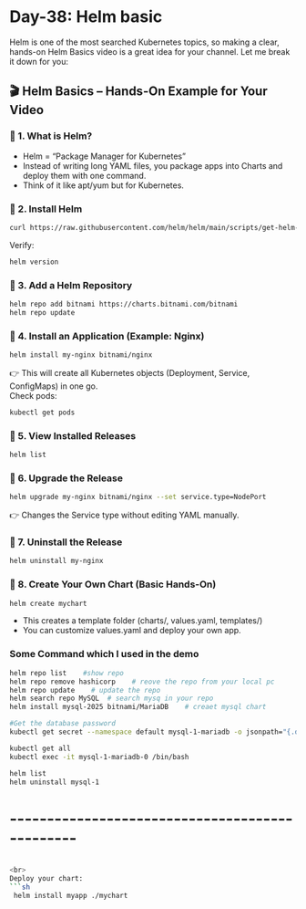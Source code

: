 # Day-38: Helm basic

Helm is one of the most searched Kubernetes topics, so making a clear, hands-on Helm Basics video is a great idea for your channel. Let me break it down for you:


## 🎬 Helm Basics – Hands-On Example for Your Video
### 🔹 1. What is Helm?
 - Helm = “Package Manager for Kubernetes”
 - Instead of writing long YAML files, you package apps into Charts and deploy them with one command.
 - Think of it like apt/yum but for Kubernetes.

### 🔹 2. Install Helm
```sh
curl https://raw.githubusercontent.com/helm/helm/main/scripts/get-helm-3 | bash
```
Verify:
```sh
helm version
```
### 🔹 3. Add a Helm Repository
```sh
helm repo add bitnami https://charts.bitnami.com/bitnami
helm repo update
```

### 🔹 4. Install an Application (Example: Nginx)
```sh
helm install my-nginx bitnami/nginx
```
👉 This will create all Kubernetes objects (Deployment, Service, ConfigMaps) in one go.
<br>
Check pods:
```sh
kubectl get pods
```
### 🔹 5. View Installed Releases
```sh
helm list
```

### 🔹 6. Upgrade the Release
```sh
helm upgrade my-nginx bitnami/nginx --set service.type=NodePort
```
👉 Changes the Service type without editing YAML manually.

### 🔹 7. Uninstall the Release
```sh
helm uninstall my-nginx
```

### 🔹 8. Create Your Own Chart (Basic Hands-On)
```sh
helm create mychart
```
 - This creates a template folder (charts/, values.yaml, templates/)
 - You can customize values.yaml and deploy your own app.
### Some Command which I used in the demo

```sh
helm repo list    #show repo 
helm repo remove hashicorp	  # reove the repo from your local pc
helm repo update    # update the repo
helm search repo MySQL  # search mysq in your repo
helm install mysql-2025 bitnami/MariaDB    # creaet mysql chart 

#Get the database password
kubectl get secret --namespace default mysql-1-mariadb -o jsonpath="{.data.mariadb-root-password}" | base64 -d

kubectl get all
kubectl exec -it mysql-1-mariadb-0 /bin/bash

helm list
helm uninstall mysql-1
```
# -----------------------------------------------
```sh

<br>
Deploy your chart:
```sh
 helm install myapp ./mychart
```
